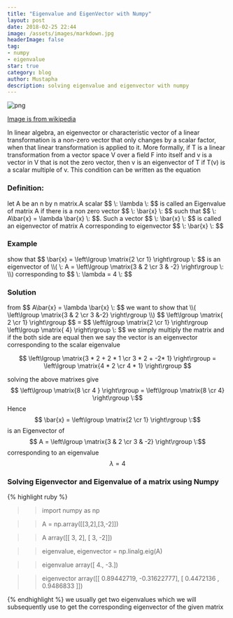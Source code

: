 ```yaml
---
title: "Eigenvalue and EigenVector with Numpy"
layout: post
date: 2018-02-25 22:44
image: /assets/images/markdown.jpg
headerImage: false
tag:
- numpy
- eigenvalue
star: true
category: blog
author: Mustapha
description: solving eigenvalue and eigenvector with numpy
---
```


<script type="text/javascript" async
  src="https://cdnjs.cloudflare.com/ajax/libs/mathjax/2.7.2/MathJax.js?config=TeX-MML-AM_CHTML">
</script>




![png]({{site.baseurl}}/assets/images/eig/blog2_1_0.png)



<a href='https://en.wikipedia.org/wiki/File:Mona_Lisa_eigenvector_grid.png'>Image is from wikipedia</a>



In linear algebra, an eigenvector or characteristic vector of a linear transformation is a non-zero vector that only changes by a scalar factor, when that linear transformation is applied to it. More formally, if T is a linear transformation from a vector space V over a field F into itself and v is a vector in V that is not the zero vector, then v is an eigenvector of T if T(v) is a scalar multiple of v. This condition can be written as the equation

<h3>Definition:</h3>  let A be an n by n matrix.A scalar $$ \:  \lambda \: $$ is called an Eigenvalue of matrix A if there is a non zero vector $$ \: \bar{x} \: $$  such that $$ \: A\bar{x} = \lambda \bar{x} \: $$. Such a vector $$ \: \bar{x} \: $$ is called an eigenvector of matrix A corresponding to eigenvector $$ \: \bar{x} \: $$ 

<h3>Example</h3> show that $$ \bar{x} = \left\lgroup \matrix{2 \cr 1} \right\rgroup \: $$ is an eigenvector of \\( \: A = \left\lgroup \matrix{3 & 2 \cr 3 & -2} \right\rgroup \: \\) corresponding to $$ \: \lambda = 4 \: $$

<h3>Solution</h3> from $$ A\bar{x} = \lambda \bar{x} \: $$
we want to show that \\( \left\lgroup \matrix{3 & 2  \cr 3 &-2} \right\rgroup  \\) $$ \left\lgroup \matrix{ 2  \cr 1}  \right\rgroup $$    =  $$ \left\lgroup \matrix{2 \cr 1} \right\rgroup  \left\lgroup \matrix{ 4} \right\rgroup  \: $$ we simply multiply the matrix and if the both side are equal then we say the vector is an eigenvector corresponding to the scalar eigenvalue

$$ \left\lgroup \matrix{3 * 2  + 2 * 1 \cr 3 * 2 + -2* 1} \right\rgroup = \left\lgroup \matrix{4 * 2 \cr 4 * 1} \right\rgroup $$

solving the above matrixes give $$ \left\lgroup \matrix{8 \cr 4 } \right\rgroup = \left\lgroup \matrix{8 \cr 4} \right\rgroup \:$$ Hence $$  \bar{x} = \left\lgroup \matrix{2 \cr 1} \right\rgroup \:$$ is an Eigenvector of $$ A =  \left\lgroup \matrix{3 & 2 \cr 3 & -2} \right\rgroup \:$$ corresponding to an eigenvalue $$ \lambda = 4 $$

<h3>Solving Eigenvector and Eigenvalue of a matrix using Numpy</h3>


{% highlight ruby %}
>>import numpy as np

>>A = np.array([[3,2],[3,-2]])

>>A
>>array([[ 3,  2],
     [ 3, -2]])

>>eigenvalue, eigenvector = np.linalg.eig(A)

>>eigenvalue
>>array([ 4., -3.])

>>eigenvector
>>array([[ 0.89442719, -0.31622777],
                   [ 0.4472136 ,  0.9486833 ]])

{% endhighlight %}
we usually get two eigenvalues which we will subsequently use to get the corresponding eigenvector of the given matrix